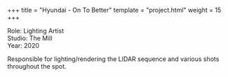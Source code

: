 +++
title = "Hyundai - On To Better"
template = "project.html"
weight = 15
+++

Role: Lighting Artist  
Studio: The Mill  
Year: 2020  

Responsible for lighting/rendering the LIDAR sequence and various shots throughout the spot.
